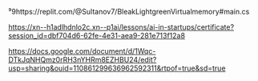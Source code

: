 ⁹9https://replit.com/@Sultanov7/BleakLightgreenVirtualmemory#main.cs

https://xn--h1adlhdnlo2c.xn--p1ai/lessons/ai-in-startups/certificate?session_id=dbf704d6-62fe-4e31-aea9-281e713f12a8 

https://docs.google.com/document/d/1Wqc-DTkJqNHQmz0rRH3nYHRm8EZHBU24/edit?usp=sharing&ouid=110861299636962592311&rtpof=true&sd=true
